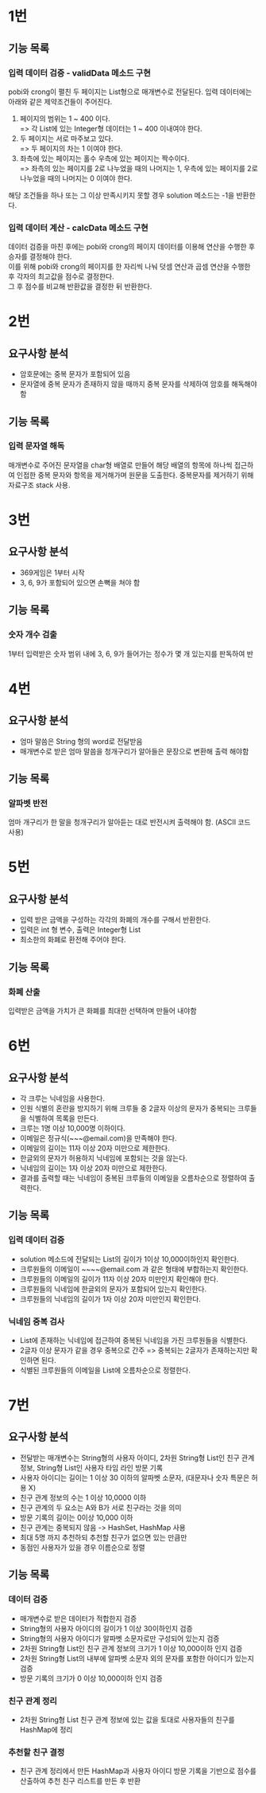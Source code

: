 # 1번

## 기능 목록

### 입력 데이터 검증 - validData 메소드 구현
pobi와 crong이 펼친 두 페이지는 List<Integer>형으로 매개변수로 전달된다. 입력 데이터에는 아래와 같은 제약조건들이 주어진다.
1. 페이지의 범위는 1 ~ 400 이다.  
=> 각 List에 있는 Integer형 데이터는 1 ~ 400 이내여야 한다.
2. 두 페이지는 서로 마주보고 있다.  
=> 두 페이지의 차는 1 이여야 한다.
3. 좌측에 있는 페이지는 홀수 우측에 있는 페이지는 짝수이다.  
=> 좌측의 있는 페이지를 2로 나누었을 때의 나머지는 1, 우측에 있는 페이지를 2로 나누었을 때의 나머지는 0 이여야 한다.

해당 조건들을 하나 또는 그 이상 만족시키지 못할 경우 solution 메소드는 -1을 반환한다.

### 입력 데이터 계산 - calcData 메소드 구현
데이터 검증을 마친 후에는 pobi와 crong의 페이지 데이터를 이용해 연산을 수행한 후 승자를 결정해야 한다.  
이를 위해 pobi와 crong의 페이지를 한 자리씩 나눠 덧셈 연산과 곱셈 연산을 수행한 후 각자의 최고값을 점수로 결정한다.  
그 후 점수를 비교해 반환값을 결정한 뒤 반환한다.

# 2번

## 요구사항 분석
- 암호문에는 중복 문자가 포함되어 있음
- 문자열에 중복 문자가 존재하지 않을 때까지 중복 문자를 삭제하여 암호를 해독해야 함

## 기능 목록

### 입력 문자열 해독
매개변수로 주어진 문자열을 char형 배열로 만들어 해당 배열의 항목에 하나씩 접근하여 인접한 중복 문자와 항목을 제거해가며 원문을 도출한다.
중복문자를 제거하기 위해 자료구조 stack 사용.

# 3번

## 요구사항 분석
- 369게임은 1부터 시작
- 3, 6, 9가 포함되어 있으면 손뼉을 쳐야 함

## 기능 목록

### 숫자 개수 검출 
1부터 입력받은 숫자 범위 내에 3, 6, 9가 들어가는 정수가 몇 개 있는지를 판독하여 반 

# 4번

## 요구사항 분석
- 엄마 말씀은 String 형의 word로 전달받음
- 매개변수로 받은 엄마 말씀을 청개구리가 알아들은 문장으로 변환해 출력 해야함

## 기능 목록

### 알파벳 반전
엄마 개구리가 한 말을 청개구리가 알아듣는 대로 반전시켜 출력해야 함. (ASCII 코드 사용)

# 5번

## 요구사항 분석
- 입력 받은 금액을 구성하는 각각의 화폐의 개수를 구해서 반환한다.
- 입력은 int 형 변수, 출력은 Integer형 List
- 최소한의 화폐로 환전해 주어야 한다.

## 기능 목록

### 화폐 산출
입력받은 금액을 가치가 큰 화폐를 최대한 선택하며 만들어 내야함

# 6번

## 요구사항 분석
- 각 크루는 닉네임을 사용한다.
- 인원 식별의 혼란을 방지하기 위해 크루들 중 2글자 이상의 문자가 중복되는 크루들을 식별하여 목록을 만든다.
- 크루는 1명 이상 10,000명 이하이다.
- 이메일은 정규식(~~~@email.com)을 만족해야 한다.
- 이메일의 길이는 11자 이상 20자 미만으로 제한한다.
- 한글외의 문자가 허용하지 닉네임에 포함되는 것을 않는다.
- 닉네임의 길이는 1자 이상 20자 미만으로 제한한다.
- 결과를 출력할 때는 닉네임이 중복된 크루들의 이메일을 오름차순으로 정렬하여 출력한다.

## 기능 목록

### 입력 데이터 검증
- solution 메소드에 전달되는 List의 길이가 1이상 10,000이하인지 확인한다.
- 크루원들의 이메일이 ~~~~@email.com 과 같은 형태에 부합하는지 확인한다. 
- 크루원들의 이메일의 길이가 11자 이상 20자 미만인지 확인해야 한다.
- 크루원들의 닉네임에 한글외의 문자가 포함되어 있는지 확인한다.
- 크루원들의 닉네임의 길이가 1자 이상 20자 미만인지 확인한다.

### 닉네임 중복 검사
- List에 존재하는 닉네임에 접근하여 중복된 닉네임을 가진 크루원들을 식별한다.
- 2글자 이상 문자가 같을 경우 중복으로 간주 => 중복되는 2글자가 존재하는지만 확인하면 된다.
- 식별된 크루원들의 이메일을 List에 오름차순으로 정렬한다.

# 7번

## 요구사항 분석
- 전달받는 매개변수는 String형의 사용자 아이디, 2차원 String형 List인 친구 관계 정보, String형 List인 사용자 타임 라인 방문 기록
- 사용자 아이디는 길이는 1 이상 30 이하의 알파벳 소문자, (대문자나 숫자 특문은 허용 X)
- 친구 관계 정보의 수는 1 이상 10,0000 이하
- 친구 관계의 두 요소는 A와 B가 서로 친구라는 것을 의미
- 방문 기록의 길이는 0이상 10,000 이하
- 친구 관계는 중복되지 않음 -> HashSet, HashMap 사용
- 최대 5명 까지 추천하되 추천할 친구가 없으면 있는 만큼만
- 동점인 사용자가 있을 경우 이름순으로 정렬

## 기능 목록

### 데이터 검증
- 매개변수로 받은 데이터가 적합한지 검증
- String형의 사용자 아이디의 길이가 1 이상 30이하인지 검증
- String형의 사용자 아이디가 알파벳 소문자로만 구성되어 있는지 검증
- 2차원 String형 List인 친구 관계 정보의 크기가 1 이상 10,000이하 인지 검증
- 2차원 String형 List의 내부에 알파벳 소문자 외의 문자를 포함한 아이디가 있는지 검증
- 방문 기록의 크기가 0 이상 10,000이하 인지 검증

### 친구 관계 정리
- 2차원 String형 List 친구 관계 정보에 있는 값을 토대로 사용자들의 친구를 HashMap에 정리

### 추천할 친구 결정
- 친구 관계 정리에서 만든 HashMap과 사용자 아이디 방문 기록을 기반으로 점수를 산출하여 추천 친구 리스트를 만든 후 반환